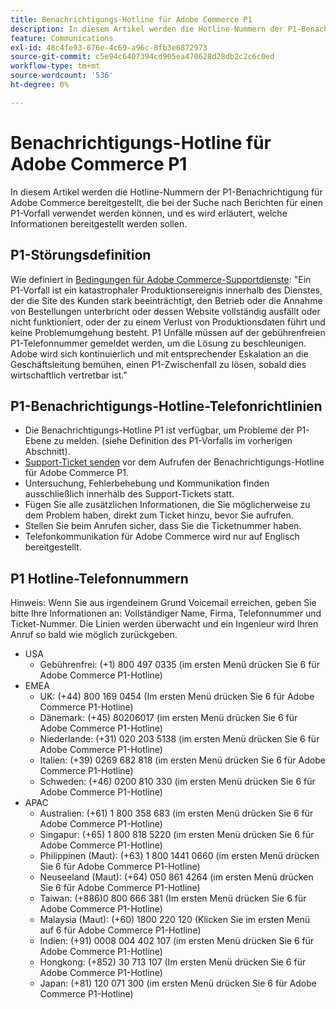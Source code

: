 ```yaml
---
title: Benachrichtigungs-Hotline für Adobe Commerce P1
description: In diesem Artikel werden die Hotline-Nummern der P1-Benachrichtigung für Adobe Commerce bereitgestellt, die bei der Suche nach Berichten für einen P1-Vorfall verwendet werden können, und es wird erläutert, welche Informationen bereitgestellt werden sollen.
feature: Communications
exl-id: 48c4fe93-676e-4c69-a96c-8fb3e6872973
source-git-commit: c5e94c6407394cd905ea470628d28db2c2c6c0ed
workflow-type: tm+mt
source-wordcount: '536'
ht-degree: 0%

---
```


# Benachrichtigungs-Hotline für Adobe Commerce P1

In diesem Artikel werden die Hotline-Nummern der P1-Benachrichtigung für Adobe Commerce bereitgestellt, die bei der Suche nach Berichten für einen P1-Vorfall verwendet werden können, und es wird erläutert, welche Informationen bereitgestellt werden sollen.

## P1-Störungsdefinition

Wie definiert in [Bedingungen für Adobe Commerce-Supportdienste](https://www.adobe.com/content/dam/cc/en/legal/terms/enterprise/pdfs/Magento-Support-Services-Terms-and-Conditions.pdf): &quot;Ein P1-Vorfall ist ein katastrophaler Produktionsereignis innerhalb des Dienstes, der die Site des Kunden stark beeinträchtigt, den Betrieb oder die Annahme von Bestellungen unterbricht oder dessen Website vollständig ausfällt oder nicht funktioniert, oder der zu einem Verlust von Produktionsdaten führt und keine Problemumgehung besteht. P1 Unfälle müssen auf der gebührenfreien P1-Telefonnummer gemeldet werden, um die Lösung zu beschleunigen. Adobe wird sich kontinuierlich und mit entsprechender Eskalation an die Geschäftsleitung bemühen, einen P1-Zwischenfall zu lösen, sobald dies wirtschaftlich vertretbar ist.&quot;

## P1-Benachrichtigungs-Hotline-Telefonrichtlinien

* Die Benachrichtigungs-Hotline P1 ist verfügbar, um Probleme der P1-Ebene zu melden. (siehe Definition des P1-Vorfalls im vorherigen Abschnitt).
* [Support-Ticket senden](https://experienceleague.adobe.com/docs/commerce-knowledge-base/kb/help-center-guide/magento-help-center-user-guide.html?lang=en#submit-ticket) vor dem Aufrufen der Benachrichtigungs-Hotline für Adobe Commerce P1.
* Untersuchung, Fehlerbehebung und Kommunikation finden ausschließlich innerhalb des Support-Tickets statt.
* Fügen Sie alle zusätzlichen Informationen, die Sie möglicherweise zu dem Problem haben, direkt zum Ticket hinzu, bevor Sie aufrufen.
* Stellen Sie beim Anrufen sicher, dass Sie die Ticketnummer haben.
* Telefonkommunikation für Adobe Commerce wird nur auf Englisch bereitgestellt.

## P1 Hotline-Telefonnummern

Hinweis: Wenn Sie aus irgendeinem Grund Voicemail erreichen, geben Sie bitte Ihre Informationen an: Vollständiger Name, Firma, Telefonnummer und Ticket-Nummer. Die Linien werden überwacht und ein Ingenieur wird Ihren Anruf so bald wie möglich zurückgeben.

* USA
   * Gebührenfrei: (+1) 800 497 0335 (im ersten Menü drücken Sie 6 für Adobe Commerce P1-Hotline)
* EMEA
   * UK: (+44) 800 169 0454 (Im ersten Menü drücken Sie 6 für Adobe Commerce P1-Hotline)
   * Dänemark: (+45) 80206017 (im ersten Menü drücken Sie 6 für Adobe Commerce P1-Hotline)
   * Niederlande: (+31) 020 203 5138 (im ersten Menü drücken Sie 6 für Adobe Commerce P1-Hotline)
   * Italien: (+39) 0269 682 818 (im ersten Menü drücken Sie 6 für Adobe Commerce P1-Hotline)
   * Schweden: (+46) 0200 810 330 (im ersten Menü drücken Sie 6 für Adobe Commerce P1-Hotline)
* APAC
   * Australien: (+61) 1 800 358 683 (im ersten Menü drücken Sie 6 für Adobe Commerce P1-Hotline)
   * Singapur: (+65) 1 800 818 5220 (im ersten Menü drücken Sie 6 für Adobe Commerce P1-Hotline)
   * Philippinen (Maut): (+63) 1 800 1441 0660 (im ersten Menü drücken Sie 6 für Adobe Commerce P1-Hotline)
   * Neuseeland (Maut): (+64) 050 861 4264 (im ersten Menü drücken Sie 6 für Adobe Commerce P1-Hotline)
   * Taiwan: (+886)0 800 666 381 (Im ersten Menü drücken Sie 6 für Adobe Commerce P1-Hotline)
   * Malaysia (Maut): (+60) 1800 220 120 (Klicken Sie im ersten Menü auf 6 für Adobe Commerce P1-Hotline)
   * Indien: (+91) 0008 004 402 107 (im ersten Menü drücken Sie 6 für Adobe Commerce P1-Hotline)
   * Hongkong: (+852) 30 713 107 (Im ersten Menü drücken Sie 6 für Adobe Commerce P1-Hotline)
   * Japan: (+81) 120 071 300 (im ersten Menü drücken Sie 6 für Adobe Commerce P1-Hotline)
